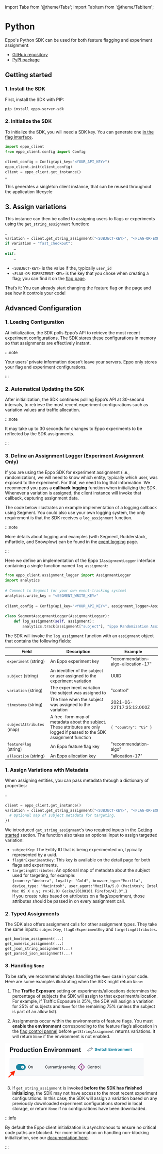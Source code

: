 import Tabs from '@theme/Tabs';
import TabItem from '@theme/TabItem';

# Python

Eppo's Python SDK can be used for both feature flagging and experiment assignment:

- [GitHub repository](https://github.com/Eppo-exp/python-sdk)
- [PyPI package](https://pypi.org/project/eppo-server-sdk/)

## Getting started

### 1. Install the SDK

First, install the SDK with PIP:

```bash
pip install eppo-server-sdk
```

### 2. Initialize the SDK

To initialize the SDK, you will need a SDK key. You can generate one [in the flag interface](https://eppo.cloud/feature-flags/keys).

```python
import eppo_client
from eppo_client.config import Config

client_config = Config(api_key="<YOUR_API_KEY>")
eppo_client.init(client_config)
client = eppo_client.get_instance()
…
```

This generates a singleton client instance, that can be reused throughout the application lifecycle

## 3. Assign variations

This instance can then be called to assigning users to flags or experiments using the `get_string_assignment` function:

```python
…
variation = client.get_string_assignment("<SUBJECT-KEY>", "<FLAG-OR-EXPERIMENT-KEY>")
if variation = "fast_checkout":
    …
elif:
    …
```

* `<SUBJECT-KEY>` is the value if the, typically `user_id`
* `<FLAG-OR-EXPERIMENT-KEY>` is the key that you chose when creating a flag; you can find it on the [flag page](https://eppo.cloud/feature-flags).

That’s it: You can already start changing the feature flag on the page and see how it controls your code!

## Advanced Configuration

### 1. Loading Configuration

At initialization, the SDK polls Eppo’s API to retrieve the most recent experiment configurations. The SDK stores these configurations in memory so that assignments are effectively instant.

:::note

Your users’ private information doesn’t leave your servers. Eppo only stores your flag and experiment configurations.

:::

### 2. Automatical Updating the SDK

After initialization, the SDK continues polling Eppo’s API at 30-second intervals, to retrieve the most recent experiment configurations such as variation values and traffic allocation. 

:::note

It may take up to 30 seconds for changes to Eppo experiments to be reflected by the SDK assignments.

:::

### 3. Define an Assignment Logger (Experiment Assignment Only)

If you are using the Eppo SDK for experiment assignment (i.e., randomization), we will need to know which entity, typically which user, was exposed to the experiment. For that, we need to log that information. We recommend you pass a **callback logging** function when initializing the SDK. Whenever a variation is assigned, the client instance will invoke that callback, capturing assignment data.

The code below illustrates an example implementation of a logging callback using Segment. You could also use your own logging system, the only requirement is that the SDK receives a `log_assignment` function.

:::note

More details about logging and examples (with Segment, Rudderstack, mParticle, and Snowplow) can be found in the [event logging](/sdks/event-logging/) page.

:::


Here we define an implementation of the Eppo `IAssignmentLogger` interface containing a single function named `log_assignment`:

```python
from eppo_client.assignment_logger import AssignmentLogger
import analytics

# Connect to Segment (or your own event-tracking system)
analytics.write_key = "<SEGMENT_WRITE_KEY>"

client_config = Config(api_key="<YOUR_API_KEY>", assignment_logger=AssignmentLogger())

class SegmentAssignmentLogger(AssignmentLogger):
	def log_assignment(self, assignment):
		analytics.track(assignment["subject"], "Eppo Randomization Assignment", assignment)
```

The SDK will invoke the `log_assignment` function with an `assignment` object that contains the following fields:

| Field                     | Description                                                                                                              | Example                             |
| ------------------------- | ------------------------------------------------------------------------------------------------------------------------ | ----------------------------------- |
| `experiment` (string)     | An Eppo experiment key                                                                                                   | "recommendation-algo-allocation-17" |
| `subject` (string)        | An identifier of the subject or user assigned to the experiment variation                                                | UUID                                |
| `variation` (string)      | The experiment variation the subject was assigned to                                                                     | "control"                           |
| `timestamp` (string)      | The time when the subject was assigned to the variation                                                                  | 2021-06-22T17:35:12.000Z            |
| `subjectAttributes` (map) | A free-form map of metadata about the subject. These attributes are only logged if passed to the SDK assignment function | `{ "country": "US" }`               |
| `featureFlag` (string)    | An Eppo feature flag key                                                                                                 | "recommendation-algo"               |
| `allocation` (string)     | An Eppo allocation key                                                                                                   | "allocation-17"                     |


### 1. Assign Variations with Metadata

When assigning entities, you can pass metadata through a dictionary of properties:

```python
…

client = eppo_client.get_instance()
variation = client.get_string_assignment("<SUBJECT-KEY>", "<FLAG-OR-EXPERIMENT-KEY>", {
  # Optional map of subject metadata for targeting.
})
```

We introduced `get_string_assignment`’s two required inputs in the [Getting started](#getting-started) section. The function also takes an optional input to assign targetted variation:

- `subjectKey`: The Entity ID that is being experimented on, typically represented by a uuid.
- `flagOrExperimentKey`: This key is available on the detail page for both flags and experiments.
- `targetingAttributes`: An optional map of metadata about the subject used for targeting, for example:  
  `{country:"Andorra", loyalty: "Gold", browser_type:"Mozilla", device_type: "Macintosh",
     user_agent:"Mozilla/5.0 (Macintosh; Intel Mac OS X x.y; rv:42.0) Gecko/20100101 Firefox/42.0",}`  
  If you create rules based on attributes on a flag/experiment, those attributes should be passed in on every assignment call. 

### 2. Typed Assignments

The SDK also offers assignment calls for other assignment types. They take the same inputs: `subjectKey`, `flagOrExperimentKey` and `targetingAttributes`.

```
get_boolean_assignment(...)
get_numeric_assignment(...)
get_json_string_assignment(...)
get_parsed_json_assignment(...)
```

### 3. Handling `None`

To be safe, we recommend always handling the `None` case in your code. Here are some examples illustrating when the SDK might return `None`:

1. The **Traffic Exposure** setting on experiments/allocations determines the percentage of subjects the SDK will assign to that experiment/allocation. For example, if Traffic Exposure is 25%, the SDK will assign a variation for 25% of subjects and `None` for the remaining 75% (unless the subject is part of an allow list).

2. Assignments occur within the environments of feature flags. You must **enable the environment** corresponding to the feature flag’s allocation in the [flag control pannel](https://eppo.cloud/feature-flags/) before `getStringAssignment` returns variations. It will return `None` if the environment is not enabled.

![Toggle to enable environment](/static/img/feature-flagging/enable-environment.png)

3. If `get_string_assignment` is invoked **before the SDK has finished initializing**, the SDK may not have access to the most recent experiment configurations. In this case, the SDK will assign a variation based on any previously downloaded experiment configurations stored in local storage, or return `None` if no configurations have been downloaded.

:::info

By default the Eppo client initialization is asynchronous to ensure no critical code paths are blocked. For more information on handling non-blocking initialization, see our [documentation here](/feature-flagging/common-issues#3-not-handling-non-blocking-initialization).

:::
